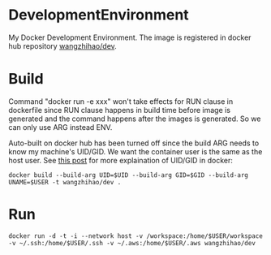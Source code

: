 # DevelopmentEnvironment

My Docker Development Environment. The image is registered in docker hub repository [wangzhihao/dev](https://hub.docker.com/r/wangzhihao/dev).


# Build 

Command "docker run -e xxx" won't take effects for RUN clause in dockerfile since
RUN clause happens in build time before image is generated and the command happens
after the images is generated. So we can only use ARG instead ENV.

Auto-built on docker hub has been turned off since the build ARG needs to know my machine's UID/GID.
We want the container user is the same as the host user.
See [this post](
https://medium.com/@mccode/understanding-how-uid-and-gid-work-in-docker-containers-c37a01d01cf)
for more explaination of UID/GID in docker:

```
docker build --build-arg UID=$UID --build-arg GID=$GID --build-arg UNAME=$USER -t wangzhihao/dev .
```

# Run

```
docker run -d -t -i --network host -v /workspace:/home/$USER/workspace -v ~/.ssh:/home/$USER/.ssh -v ~/.aws:/home/$USER/.aws wangzhihao/dev
```
